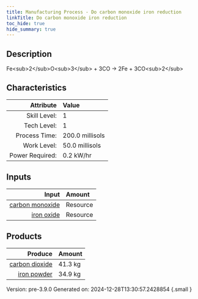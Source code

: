 ```yaml
---
title: Manufacturing Process - Do carbon monoxide iron reduction
linkTitle: Do carbon monoxide iron reduction
toc_hide: true
hide_summary: true
---
```


## Description
Fe&lt;sub&gt;2&lt;/sub&gt;O&lt;sub&gt;3&lt;/sub&gt; + 3CO -&gt; 2Fe + 3CO&lt;sub&gt;2&lt;/sub&gt;

## Characteristics

| Attribute      | Value |
|--------:|:------|
|Skill Level:|1|
|Tech Level:|1|
|Process Time:|200.0 millisols|
|Work Level:|50.0 millisols|
|Power Required:|0.2 kW/hr|

## Inputs

| Input      | Amount |
|--------:|:------|
|[carbon monoxide](/docs/definitions/resource/carbon-monoxide)|Resource|26.4 kg|
|[iron oxide](/docs/definitions/resource/iron-oxide)|Resource|50.0 kg|

## Products


| Produce      | Amount |
|--------:|:------|
|[carbon dioxide](/docs/definitions/resource/carbon-dioxide)|41.3 kg|
|[iron powder](/docs/definitions/resource/iron-powder)|34.9 kg|


Version: pre-3.9.0 Generated on: 2024-12-28T13:30:57.2428854
{.small }

